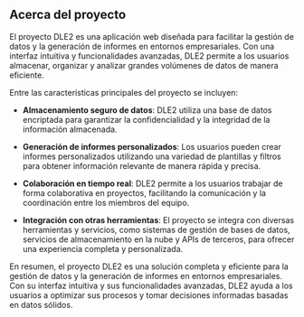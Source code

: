## Acerca del proyecto

El proyecto DLE2 es una aplicación web diseñada para facilitar la gestión de datos y la generación de informes en entornos empresariales. Con una interfaz intuitiva y funcionalidades avanzadas, DLE2 permite a los usuarios almacenar, organizar y analizar grandes volúmenes de datos de manera eficiente.

Entre las características principales del proyecto se incluyen:

- **Almacenamiento seguro de datos**: DLE2 utiliza una base de datos encriptada para garantizar la confidencialidad y la integridad de la información almacenada.

- **Generación de informes personalizados**: Los usuarios pueden crear informes personalizados utilizando una variedad de plantillas y filtros para obtener información relevante de manera rápida y precisa.

- **Colaboración en tiempo real**: DLE2 permite a los usuarios trabajar de forma colaborativa en proyectos, facilitando la comunicación y la coordinación entre los miembros del equipo.

- **Integración con otras herramientas**: El proyecto se integra con diversas herramientas y servicios, como sistemas de gestión de bases de datos, servicios de almacenamiento en la nube y APIs de terceros, para ofrecer una experiencia completa y personalizada.

En resumen, el proyecto DLE2 es una solución completa y eficiente para la gestión de datos y la generación de informes en entornos empresariales. Con su interfaz intuitiva y sus funcionalidades avanzadas, DLE2 ayuda a los usuarios a optimizar sus procesos y tomar decisiones informadas basadas en datos sólidos.